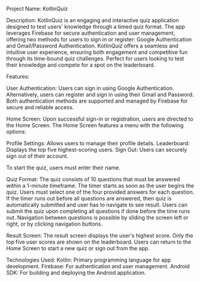 Project Name: KotlinQuiz

Description: KotlinQuiz is an engaging and interactive quiz application designed to test users' knowledge through a timed quiz format. The app leverages Firebase for secure authentication and user management, offering two methods for users to sign in or register: Google Authentication and Gmail/Password Authentication.
KotlinQuiz offers a seamless and intuitive user experience, ensuring both engagement and competitive fun through its time-bound quiz challenges. Perfect for users looking to test their knowledge and compete for a spot on the leaderboard.

Features:

User Authentication: Users can sign in using Google Authentication.
Alternatively, users can register and sign in using their Gmail and Password.
Both authentication methods are supported and managed by Firebase for secure and reliable access.

Home Screen: Upon successful sign-in or registration, users are directed to the Home Screen.
The Home Screen features a menu with the following options:

Profile Settings: Allows users to manage their profile details.
Leaderboard: Displays the top five highest-scoring users.
Sign Out: Users can securely sign out of their account.

To start the quiz, users must enter their name.

Quiz Format: The quiz consists of 10 questions that must be answered within a 1-minute timeframe.
The timer starts as soon as the user begins the quiz.
Users must select one of the four provided answers for each question.
If the timer runs out before all questions are answered, then quiz is automatically submitted and user has to navigate to see result.
Users can submit the quiz upon completing all questions if done before the time runs out.
Navigation between questions is possible by sliding the screen left or right, or by clicking navigation buttons.

Result Screen: The result screen displays the user's highest score.
Only the top five user scores are shown on the leaderboard.
Users can return to the Home Screen to start a new quiz or sign out from the app.

Technologies Used:
Kotlin: Primary programming language for app development.
Firebase: For authentication and user management.
Android SDK: For building and deploying the Android application.


